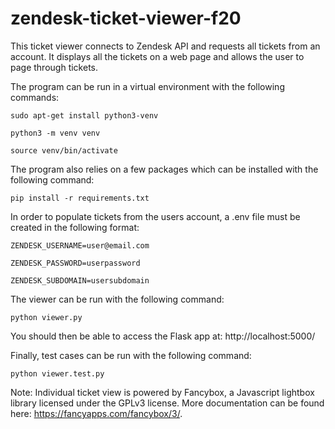 # zendesk-ticket-viewer-f20

This ticket viewer connects to Zendesk API and requests all tickets from an account. It displays all the tickets on a web page and allows the user to page through tickets. 


The program can be run in a virtual environment with the following commands:

`sudo apt-get install python3-venv`

`python3 -m venv venv`

`source venv/bin/activate`


The program also relies on a few packages which can be installed with the following command:

`pip install -r requirements.txt`


In order to populate tickets from the users account, a .env file must be created in the following format:

`ZENDESK_USERNAME=user@email.com`

`ZENDESK_PASSWORD=userpassword`

`ZENDESK_SUBDOMAIN=usersubdomain`


The viewer can be run with the following command:

`python viewer.py`


You should then be able to access the Flask app at: http://localhost:5000/


Finally, test cases can be run with the following command:

`python viewer.test.py`


Note: Individual ticket view is powered by Fancybox, a Javascript lightbox library licensed under the GPLv3 license. More documentation can be found here: https://fancyapps.com/fancybox/3/.
